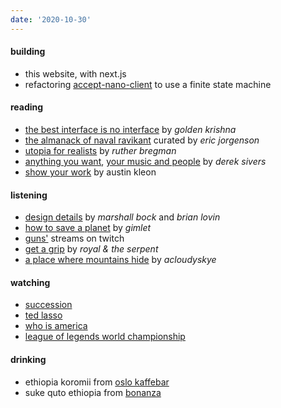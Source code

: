```yaml
---
date: '2020-10-30'
---
```


#### building

- this website, with next.js
- refactoring [accept-nano-client](https://github.com/accept-nano/accept-nano-client) to use a finite state machine

#### reading

- [the best interface is no interface](/book/the-best-interface-is-no-interface) by _golden krishna_
- [the almanack of naval ravikant](https://www.navalmanack.com) curated by _eric jorgenson_
- [utopia for realists](https://www.amazon.com/Utopia-Realists-Build-Ideal-World/dp/0316471895) by _ruther bregman_
- [anything you want](/books/anything-you-want), [your music and people](/books/your-music-and-people) by _derek sivers_
- [show your work](/book/show-your-work) by austin kleon

#### listening

- [design details](https://designdetails.fm) by _marshall bock_ and _brian lovin_
- [how to save a planet](https://gimletmedia.com/shows/howtosaveaplanet) by _gimlet_
- [guns'](https://gunselsenol.com) streams on twitch
- [get a grip](https://open.spotify.com/album/2Yn5QhZEEoDl1MDMVjY3Ao?si=4_7i0rFNQ22e4lWdazpbGw) by _royal & the serpent_
- [a place where mountains hide](https://open.spotify.com/album/4FtRk0jGnszvH7Dm8iJ4LG?si=xRc7g-XpSE6ddvBgJ8REzg) by _acloudyskye_

#### watching

- [succession](https://www.imdb.com/title/tt7660850)
- [ted lasso](https://www.imdb.com/title/tt10986410)
- [who is america](https://www.imdb.com/title/tt8679236)
- [league of legends world championship](https://lolesports.com)

#### drinking

- ethiopia koromii from [oslo kaffebar](https://www.instagram.com/oslokaffebar/)
- suke quto ethiopia from [bonanza](https://www.instagram.com/bonanzacoffee/)
